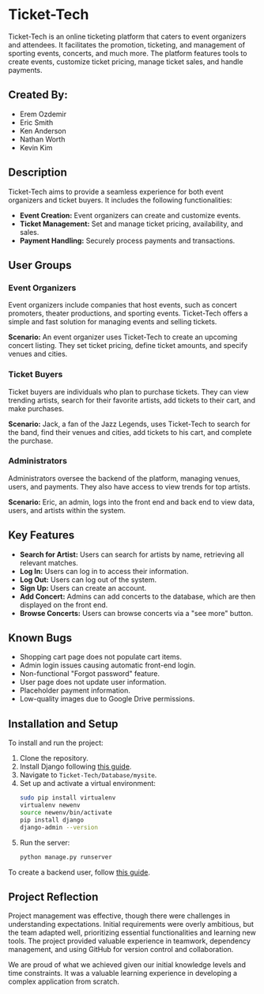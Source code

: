 # Ticket-Tech

Ticket-Tech is an online ticketing platform that caters to event organizers and attendees. It facilitates the promotion, ticketing, and management of sporting events, concerts, and much more. The platform features tools to create events, customize ticket pricing, manage ticket sales, and handle payments.

## Created By:
- Erem Ozdemir
- Eric Smith
- Ken Anderson
- Nathan Worth
- Kevin Kim

## Description

Ticket-Tech aims to provide a seamless experience for both event organizers and ticket buyers. It includes the following functionalities:

- **Event Creation:** Event organizers can create and customize events.
- **Ticket Management:** Set and manage ticket pricing, availability, and sales.
- **Payment Handling:** Securely process payments and transactions.

## User Groups

### Event Organizers

Event organizers include companies that host events, such as concert promoters, theater productions, and sporting events. Ticket-Tech offers a simple and fast solution for managing events and selling tickets.

**Scenario:** An event organizer uses Ticket-Tech to create an upcoming concert listing. They set ticket pricing, define ticket amounts, and specify venues and cities.

### Ticket Buyers

Ticket buyers are individuals who plan to purchase tickets. They can view trending artists, search for their favorite artists, add tickets to their cart, and make purchases.

**Scenario:** Jack, a fan of the Jazz Legends, uses Ticket-Tech to search for the band, find their venues and cities, add tickets to his cart, and complete the purchase.

### Administrators

Administrators oversee the backend of the platform, managing venues, users, and payments. They also have access to view trends for top artists.

**Scenario:** Eric, an admin, logs into the front end and back end to view data, users, and artists within the system.

## Key Features

- **Search for Artist:** Users can search for artists by name, retrieving all relevant matches.
- **Log In:** Users can log in to access their information.
- **Log Out:** Users can log out of the system.
- **Sign Up:** Users can create an account.
- **Add Concert:** Admins can add concerts to the database, which are then displayed on the front end.
- **Browse Concerts:** Users can browse concerts via a "see more" button.

## Known Bugs

- Shopping cart page does not populate cart items.
- Admin login issues causing automatic front-end login.
- Non-functional "Forgot password" feature.
- User page does not update user information.
- Placeholder payment information.
- Low-quality images due to Google Drive permissions.

## Installation and Setup

To install and run the project:

1. Clone the repository.
2. Install Django following [this guide](https://www.w3schools.com/django/django_install_django.php).
3. Navigate to `Ticket-Tech/Database/mysite`.
4. Set up and activate a virtual environment:
    ```bash
    sudo pip install virtualenv
    virtualenv newenv
    source newenv/bin/activate
    pip install django
    django-admin --version
    ```
5. Run the server:
    ```bash
    python manage.py runserver
    ```

To create a backend user, follow [this guide](https://www.w3schools.com/django/django_admin_create_user.php).

## Project Reflection

Project management was effective, though there were challenges in understanding expectations. Initial requirements were overly ambitious, but the team adapted well, prioritizing essential functionalities and learning new tools. The project provided valuable experience in teamwork, dependency management, and using GitHub for version control and collaboration.

We are proud of what we achieved given our initial knowledge levels and time constraints. It was a valuable learning experience in developing a complex application from scratch.
